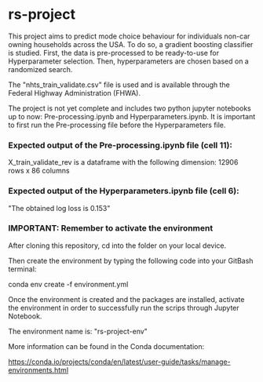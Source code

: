 # rs-project

This project aims to predict mode choice behaviour for individuals non-car owning households across the USA. To do so, a gradient boosting classifier is studied. First, the data is pre-processed to be ready-to-use for Hyperparameter selection. Then, hyperparameters are chosen based on a randomized search.

The "nhts_train_validate.csv" file is used and is available through the Federal Highway Administration (FHWA).

The project is not yet complete and includes two python jupyter notebooks up to now: Pre-processing.ipynb and Hyperparameters.ipynb.
It is important to first run the Pre-processing file before the Hyperparameters file.

### Expected output of the Pre-processing.ipynb file (cell 11):

X_train_validate_rev is a dataframe with the following dimension: 12906 rows x 86 columns


### Expected output of the Hyperparameters.ipynb file (cell 6):

"The obtained log loss is 0.153"


### IMPORTANT: Remember to activate the environment

After cloning this repository, cd into the folder on your local device.

Then create the environment by typing the following code into your GitBash terminal:


conda env create -f environment.yml


Once the environment is created and the packages are installed, activate the environment in order to successfully run the scrips through Jupyter Notebook.

The environment name is: "rs-project-env"


More information can be found in the Conda documentation:

https://conda.io/projects/conda/en/latest/user-guide/tasks/manage-environments.html


